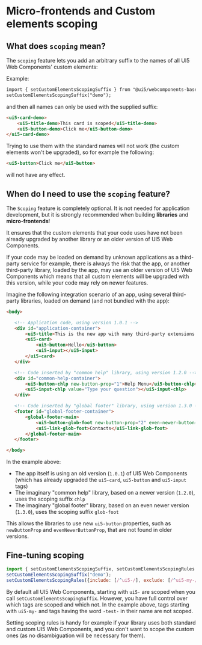 # Micro-frontends and Custom elements scoping

## What does `scoping` mean?

The `scoping` feature lets you add an arbitrary suffix to the names of all UI5 Web Components' custom elements:

Example:

```html
import { setCustomElementsScopingSuffix } from "@ui5/webcomponents-base/CustomElementsScope.js";
setCustomElementsScopingSuffix("demo");
```

and then all names can only be used with the supplied suffix:

```html
<ui5-card-demo>
	<ui5-title-demo>This card is scoped</ui5-title-demo>
	<ui5-button-demo>Click me</ui5-button-demo>
</ui5-card-demo>
```

Trying to use them with the standard names will not work (the custom elements won't be upgraded), so for example the following:

```html
<ui5-button>Click me</ui5-button>
```

will not have any effect.

## When do I need to use the `scoping` feature?

The `Scoping` feature is completely optional. It is not needed for application development, but it is strongly recommended when building **libraries** and **micro-frontends**!

It ensures that the custom elements that your code uses have not been already upgraded by another library or an older version of UI5 Web Components.

If your code may be loaded on demand by unknown applications as a third-party service for example, there is always the risk that the app,
or another third-party library, loaded by the app, may use an older version of UI5 Web Components which means that all custom elements will be
upgraded with this version, while your code may rely on newer features.

Imagine the following integration scenario of an app, using several third-party libraries, loaded on demand (and not bundled with the app):

 ```html
 <body>

 	<!-- Application code, using version 1.0.1 -->
 	<div id="application-container">
 		<ui5-title>This is the new app with many third-party extensions!</ui5-title>
 		<ui5-card>
 			<ui5-button>Hello</ui5-button>
 			<ui5-input></ui5-input>
 		</ui5-card>
 	</div>

 	<!-- Code inserted by "common help" library, using version 1.2.0 -->
 	<div id="common-help-container">
 		<ui5-button-chlp new-button-prop="1">Help Menu</ui5-button-chlp>
 		<ui5-input-chlp value="Type your question"></ui5-input-chlp>
 	</div>

 	<!-- Code inserted by "global footer" library, using version 1.3.0 -->
 	<footer id="global-footer-container">
 		<global-footer-main>
 			<ui5-button-glob-foot new-button-prop="2" even-newer-button-prop="3">Profile</ui5-button-glob-foot>
 			<ui5-link-glob-foot>Contacts</ui5-link-glob-foot>
 		</global-footer-main>
 	</footer>

 </body>
 ```

In the example above:
 - The app itself is using an old version (`1.0.1`) of UI5 Web Components (which has already upgraded the `ui5-card`, `ui5-button` and `ui5-input` tags)
 - The imaginary "common help" library, based on a newer version (`1.2.0`), uses the scoping suffix `chlp`
 - The imaginary "global footer" library, based on an even newer version (`1.3.0`), uses the scoping suffix `glob-foot`

This allows the libraries to use new `ui5-button` properties, such as `newButtonProp` and `evenNewerButtonProp`, that are not found in older versions.

## Fine-tuning scoping

```js
import { setCustomElementsScopingSuffix, setCustomElementsScopingRules } from "@ui5/webcomponents-base/CustomElementsScope.js";
setCustomElementsScopingSuffix("demo");
setCustomElementsScopingRules({include: [/^ui5-/], exclude: [/^ui5-my-/, /-test-/]});
```

By default all UI5 Web Components, starting with `ui5-` are scoped when you call `setCustomElementsScopingSuffix`.
However, you have full control over which tags are scoped and which not. In the example above, tags starting with `ui5-my-` and tags
having the word `-test-` in their name are not scoped.

Setting scoping rules is handy for example if your library uses both standard and custom UI5 Web Components, and you don't want
to scope the custom ones (as no disambiguation will be necessary for them).
